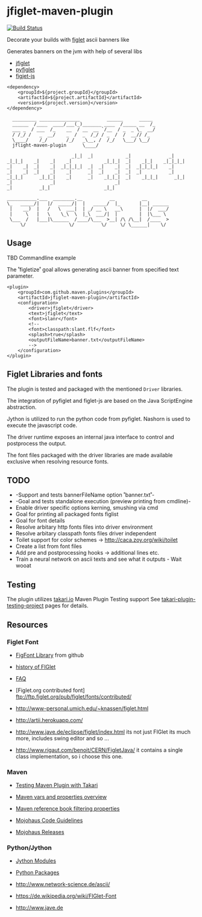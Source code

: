 
# jfiglet-maven-plugin
[![Build Status](https://api.travis-ci.org/metrizzle/jfiglet-maven-plugin.svg)](https://api.travis-ci.org/metrizzle/jfiglet-maven-plugin)

Decorate your builds with [figlet](http://www.figlet.org/) ascii banners like

Generates banners on the jvm with help of several libs
- [jfiglet](https://lalyos.github.io/jfiglet/)
- [pyfiglet](https://github.com/pwaller/pyfiglet)
- [figjet-js](https://github.com/patorjk/figlet.js)

```
<dependency>
	<groupId>${project.groupId}</groupId>
	<artifactId>${project.artifactId}</artifactId>
	<version>${project.version}</version>
</dependency>
```

```
  _________ _______________          ______      _____
  ______  /____  ____/___(_)_______ ____  /_____ __  /_
  ___ _  / ___  /_    __  / __  __ `/__  / _  _ \_  __/
  / /_/ /   _  __/    _  /  _  /_/ / _  /  /  __// /_  
  \____/    /_/       /_/   _\__, /  /_/   \___/ \__/  
  jflight-maven-plugin      \____/
```

```
                        _|_|  _|            _|              _|
_|_|_|    _|    _|    _|            _|_|_|  _|    _|_|    _|_|_|_|
_|    _|  _|    _|  _|_|_|_|  _|  _|    _|  _|  _|_|_|_|    _|
_|    _|  _|    _|    _|      _|  _|    _|  _|  _|          _|
_|_|_|      _|_|_|    _|      _|    _|_|_|  _|    _|_|_|      _|_|
_|              _|                      _|
_|          _|_|                    _|_|
```

```
___________.___  ________.__          __          __        
\_   _____/|   |/  _____/|  |   _____/  |_       |__| ______
 |    __)  |   /   \  ___|  | _/ __ \   __\      |  |/  ___/
 |     \   |   \    \_\  \  |_\  ___/|  |        |  |\___ \
 \___  /   |___|\______  /____/\___  >__| /\ /\__|  /____  >
     \/                \/          \/     \/ \______|    \/
```

## Usage

TBD Commandline example

The ˚figletize˚ goal allows generating ascii banner from specified  text parameter.
```
<plugin>
    <groupId>com.github.maven.plugins</groupId>
    <artifactId>jfiglet-maven-plugin</artifactId>
    <configuration>
    	<driver>jfiglet</driver>
        <text>jfiglet</text>
        <font>slanr</font>
        <!--
        <font>classpath:slant.flf</font>
        <splash>true</splash>
        <outputFileName>banner.txt</outputFileName>
        -->
    </configuration>
</plugin>
```

## Figlet Libraries and fonts
The plugin is tested and packaged with the mentioned `Driver` libraries.

The integration of pyfiglet and figlet-js are based on the Java ScriptEngine abstraction.

Jython is utilized to run the python code from pyfiglet. Nashorn is used to execute the javascript code.
 
The driver runtime exposes an internal java interface to control and postprocess the output.
 
The font files packaged with the driver libraries are made available exclusive when resolving resource fonts. 


## TODO

* -Support and tests bannerFileName option ˚<bannerFileName>banner.txt</bannerFileName>˚-
* -Goal and tests standalone execution (preview printing from cmdline)-
* Enable driver specific options kerning, smushing via cmd
* Goal for printing all packaged fonts figlist
* Goal for font details
* Resolve arbitary http fonts files into driver environment
* Resolve arbitary classpath fonts files driver independent 
* Toilet support for color schemes -> http://caca.zoy.org/wiki/toilet
* Create a list from font files <contributors></contributors>
* Add pre and postprocessing hooks -> additional lines etc. 
* Train a neural network on ascii texts and see what it outputs - Wait wooat

## Testing
The plugin utilizes [takari.io](http://takari.io/) Maven Plugin Testing support
See [takari-plugin-testing-project](https://github.com/takari/takari-plugin-testing-project/blob/master/testproperties.md) pages for details.

## Resources

### Figlet Font
- [FigFont Library](https://github.com/cmatsuoka/figlet-fonts) from github
- [history of FIGlet](http://www.figlet.org/figlet_history.html)
- [FAQ](http://www-personal.umich.edu/~knassen/ians.faq.html)
- [Figlet.org contributed font] ftp://ftp.figlet.org/pub/figlet/fonts/contributed/


- http://www-personal.umich.edu/~knassen/figlet.html
- http://artii.herokuapp.com/
- http://www.jave.de/eclipse/figlet/index.html its not just FIGlet its  much more, includes swing editor and so ...
- http://www.rigaut.com/benoit/CERN/FigletJava/ it contains a single class implementation, so i choose this one.


### Maven
- [Testing Maven Plugin with Takari](http://takari.io/book/70-testing.html)

- [Maven vars and properties overview](https://github.com/cko/predefined_maven_properties/blob/master/README.md)

- [Maven reference book filtering properties](https://books.sonatype.com/mvnref-book/reference/resource-filtering-sect-properties.html)

- [Mojohaus Code Guidelines](http://www.mojohaus.org/development/guidelines.html)

- [Mojohaus Releases](http://www.mojohaus.org/development/performing-a-release.html)

### Python/Jython
- [Jython Modules](https://docs.python.org/2/tutorial/modules.html)
- [Python Packages](https://docs.python.org/2/tutorial/modules.html#packages)


- http://www.network-science.de/ascii/

- https://de.wikipedia.org/wiki/FIGlet-Font
- http://www.jave.de

